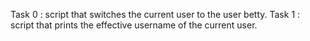 Task 0 : script that switches the current user to the user betty.
Task 1 : script that prints the effective username of the current user.
